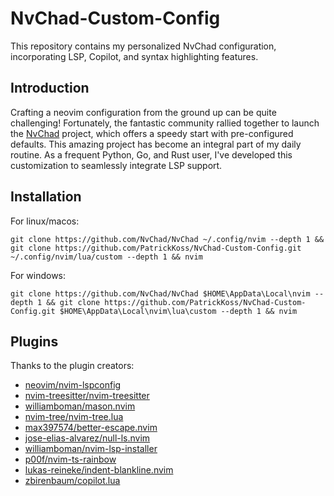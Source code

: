 # NvChad-Custom-Config
This repository contains my personalized NvChad configuration, incorporating LSP, Copilot, and syntax highlighting features.

## Introduction
Crafting a neovim configuration from the ground up can be quite challenging! Fortunately, the fantastic community rallied together to launch the [NvChad](https://github.com/NvChad/NvChad) project, which offers a speedy start with pre-configured defaults. This amazing project has become an integral part of my daily routine. As a frequent Python, Go, and Rust user, I've developed this customization to seamlessly integrate LSP support.

## Installation
For linux/macos:
```
git clone https://github.com/NvChad/NvChad ~/.config/nvim --depth 1 && git clone https://github.com/PatrickKoss/NvChad-Custom-Config.git ~/.config/nvim/lua/custom --depth 1 && nvim
```

For windows:
```
git clone https://github.com/NvChad/NvChad $HOME\AppData\Local\nvim --depth 1 && git clone https://github.com/PatrickKoss/NvChad-Custom-Config.git $HOME\AppData\Local\nvim\lua\custom --depth 1 && nvim
```

## Plugins
Thanks to the plugin creators:
- [neovim/nvim-lspconfig](https://github.com/neovim/nvim-lspconfig)
- [nvim-treesitter/nvim-treesitter](https://github.com/nvim-treesitter/nvim-treesitter)
- [williamboman/mason.nvim](https://github.com/williamboman/mason.nvim)
- [nvim-tree/nvim-tree.lua](https://github.com/nvim-tree/nvim-tree.lua)
- [max397574/better-escape.nvim](https://github.com/max397574/better-escape.nvim)
- [jose-elias-alvarez/null-ls.nvim](https://github.com/jose-elias-alvarez/null-ls.nvim)
- [williamboman/nvim-lsp-installer](https://github.com/williamboman/nvim-lsp-installer)
- [p00f/nvim-ts-rainbow](https://github.com/p00f/nvim-ts-rainbow)
- [lukas-reineke/indent-blankline.nvim](https://github.com/lukas-reineke/indent-blankline.nvim)
- [zbirenbaum/copilot.lua](https://github.com/zbirenbaum/copilot.lua)
